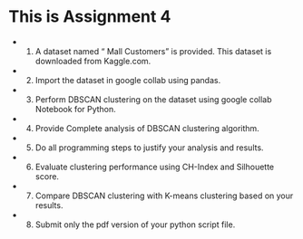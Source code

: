 # This is Assignment 4   
- 1. A dataset named “ Mall Customers” is provided. This dataset is downloaded from Kaggle.com.  
- 2. Import the dataset in google collab using pandas.   
- 3. Perform DBSCAN clustering on the dataset using google collab Notebook for Python.  
- 4. Provide Complete analysis of DBSCAN clustering algorithm.         
- 5. Do all programming steps to justify your analysis and results.    
- 6. Evaluate clustering performance using CH-Index and Silhouette score.     
- 7. Compare DBSCAN clustering with K-means clustering based on your results.   
- 8. Submit only the pdf version of your python script file.     
